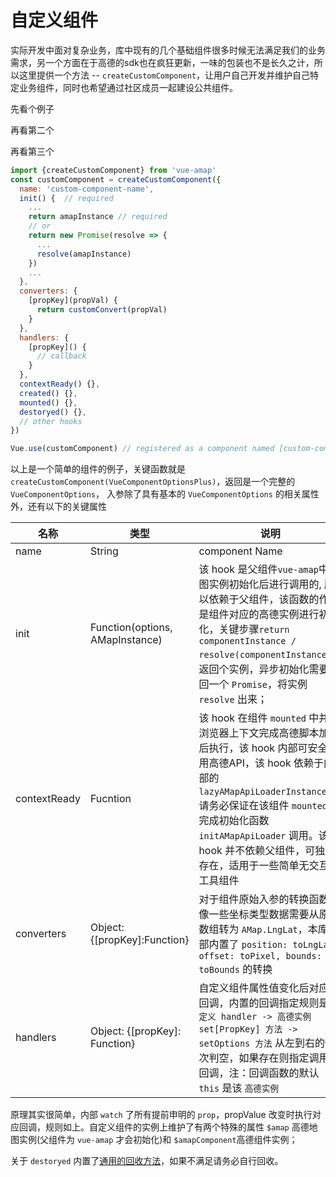 # 自定义组件

实际开发中面对复杂业务，库中现有的几个基础组件很多时候无法满足我们的业务需求，另一个方面在于高德的sdk也在疯狂更新，一味的包装也不是长久之计，所以这里提供一个方法 -- `createCustomComponent`，让用户自己开发并维护自己特定业务组件，同时也希望通过社区成员一起建设公共组件。

先看个例子
<vuep template="#example"></vuep>

<script v-pre type="text/x-template" id="example">
  <template>
    <div class="amap-page-container">
      <el-amap vid="amapDemo" :zoom="zoom" :center="center" class="amap-demo">
        <amap-canvas-markers
          :data="markerData"
          :get-position="markerOptions.getPosition"
          :get-hover-title="markerOptions.getHoverTitle"
          :visible="markerOptions.visible"
          render-constructor="PointSimplifier.Render.Canvas"
          :render-options="markerOptions.renderOptions"
          :events="markerOptions.events"
          ></amap-canvas-markers>
      </el-amap>
      <div class="toolbar">
        <button type="button" name="button" @click="toggleVisible">toggle visible</button>
      </div>
    </div>
  </template>

  <style>
    .amap-demo {
      height: 300px;
    }
  </style>
  <script>
    // import {createCustomComponent} from 'vue-amap' 
    const { createCustomComponent } = VueAMap;
    // 组件定义
    const AmapCanvasMarkers = createCustomComponent({
      name: 'amap-canvas-marker',
      props: [
        'visible',
        'zIndex',
        'data',
        'getPosition',
        'getHoverTitle',
        'compareDataItem',
        'autoSetFitView',
        'renderConstructor',
        'renderOptions',
        'maxChildrenOfQuadNode',
        'maxDepthOfQuadTree',
        'badBoundsAspectRatio'
      ],
      contextReady() {
        console.log('context ready', AMap);
      },
      init(options, map) {
        return new Promise((resolve, reject) => {
          AMapUI.loadUI(['misc/PointSimplifier'], PointSimplifier => {
            const {renderConstructor: renderStr, renderOptions } = options;
            // console.log(renderStr);
            if (renderStr) options.renderConstructor = renderStr.split('.').reduce((pre, cur) =>  pre[cur], {PointSimplifier});
            if (options.renderOptions && options.renderOptions.pointStyle) {
              const {pointStyle} = options.renderOptions;
              if (pointStyle.contentImg) pointStyle.content = PointSimplifier.Render.Canvas.getImageContent(pointStyle.contentImg, () => this.$amapComponent.renderLater()),
              e => console.error(e)
            }
            resolve(new PointSimplifier(options))
          });
        })
      },
      converters: {},
      handlers: {
        zIndex(index) {
          this.setzIndex(index);
        },
        visible(flag) {
          flag === false ? this.hide() : this.show();
        }
      }
    });
    const center = [121.5273285, 31.21515044];
    const markerData = Array.from({length: 10000},(x, index) => ({position: [
      center[0] + (Math.random() > 0.5 ? 1 : -1) * Math.random() * 0.6,
      center[1] + (Math.random() > 0.5 ? 1 : -1) * Math.random() * 0.6
    ], title: `小点坐标-${index}`}));
    module.exports = {
      components: {AmapCanvasMarkers},
      data() {
        return {
          zoom: 14,
          center,
          markerData,
          markerOptions: {
            visible: true,
            getPosition(dateItem) {
              return dateItem.position
            },
            getHoverTitle(dateItem) {
              return dateItem.title
            },
            renderOptions: {
              pointStyle: {
                contentImg: 'http://webapi.amap.com/theme/v1.3/markers/n/mark_b1.png',
                width: 19,
                height: 31,
                offset: ['-50%', '-100%'],
                fillStyle: null,
                strokeStyle: null
              }
            },
            events: {
              pointClick(e, point) {
                console.log('event pointClick', e, point)
              },
              pointMouseover(e, point) {
                console.log('event pointMouseover', e, point);
              },
              pointMouseout(e, point) {
                console.log('event pointMouseout', e, point)
              }
            }
          }
        }
      },
      methods: {
        toggleVisible() {
          this.markerOptions.visible = !this.markerOptions.visible;
        }
      }
    }
  </script>
</script>

再看第二个
<vuep template="#example2"></vuep>

<script v-pre type="text/x-template" id="example2">
<style>
  .amap-demo {
    height: 300px;
  }
  .container {
    position: relative;
  }
  .tip {
      background-color: #ddf;
      color: #333;
      border: 1px solid silver;
      box-shadow: 3px 4px 3px 0px silver;
      position: absolute;
      top: 10px;
      right: 10px;
      border-radius: 5px;
      overflow: hidden;
      line-height: 20px;
      z-index: 99;
  }
  .tip input {
      height: 25px;
      border: 0;
      padding-left: 5px;
      width: 280px;
      border-radius: 3px;
      outline: none;
  }
</style>
<template>
  <div class="container">
  <div class="tip">
    <input class="custom-componet-input" id="custom-componet-input" />
  </div>
    <el-amap vid="xxx" :zoom="zoom" :center="center" class="amap-demo">
      <custom-map-searchbox @select="selectSearch" input="custom-componet-input" ></custom-map-searchbox>
      <el-amap-marker v-if="selectMarker" :position="selectMarker.position" :label="selectMarker.label"></el-amap-marker>
    </el-amap>
  </div>
</template>

<script>

const customMapSearchbox = VueAMap.createCustomComponent({
  props: {
    input: String
  },
  init(options, map) {
    return new Promise(resolve => {
      AMap.plugin(['AMap.Autocomplete','AMap.PlaceSearch'], () => {
        const autocomplete = new AMap.Autocomplete(options)
        AMap.event.addListener(autocomplete, 'select', (e) => {
          this.$emit('select', e.poi)
        });
        resolve(autocomplete)
      })
    });
  }
})

module.exports = {
  data() {
    return {
      selectMarker: null,
      zoom: 14,
      center: [121.5273285, 31.21515044]
    }
  },
  components: {customMapSearchbox},
  methods: {
    selectSearch(poi) {
      console.log(poi)
      const {location, name, adcode, district, address, } = poi
      const center = [location.lng, location.lat];
      console.log(center)
      this.selectMarker = {
        label: {content: `<div>
          <div>${name}</div>
          <div>${district}</div>
        </div>`, offset: [20, 20]},
        position: [...center]
      },
      console.log(this.selectMarker);
      this.center = center;
    }
  }
}
</script>
</script>

再看第三个
<vuep template="#example3"></vuep>

<script v-pre type="text/x-template" id="example3">
<style>
.xxconatiner {
  position: relative;
  padding: 60px 10px
}
.tip {
    background-color: #ddf;
    color: #333;
    border: 1px solid silver;
    box-shadow: 3px 4px 3px 0px silver;
    display: inline-block;

    border-radius: 5px;
    overflow: hidden;
    line-height: 20px;
    z-index: 99;
}
.tip input {
    height: 25px;
    border: 0;
    padding-left: 5px;
    width: 280px;
    border-radius: 3px;
    outline: none;
}
</style>

<template>
<div class="xxconatiner">
  <custom-search @select="select">
  </custom-search>
</div>
</template>

<script>
const customSearch = VueAMap.createCustomComponent({
  template: `<div class="tip">
    <input class="custom-componet-input" :id="id" />
  </div>`,
  data() {
    return {
      id: `custom-componet-input-${Math.random()}`
    }
  },
  contextReady(_options) {
    const options = {
      ..._options,
      input: this.id
    }
    AMap.plugin(['AMap.Autocomplete','AMap.PlaceSearch'], () => {
      const autocomplete = new AMap.Autocomplete(options)
      AMap.event.addListener(autocomplete, 'select', (e) => {
        this.$emit('select', e.poi)
      })
      this.$amapComponent = autocomplete
    })
  }
})
module.exports = {
  components: {customSearch},
  methods: {
    select(poi) {
      console.log(poi)
    }
  }
}
</script>

</script>


```js
import {createCustomComponent} from 'vue-amap'
const customComponent = createCustomComponent({
  name: 'custom-component-name',
  init() {  // required
    ...
    return amapInstance // required
    // or
    return new Promise(resolve => {
      ...
      resolve(amapInstance)
    })
    ...
  },
  converters: {
    [propKey](propVal) {
      return customConvert(propVal)
    }
  },
  handlers: {
    [propKey]() {
      // callback
    }
  },
  contextReady() {},
  created() {},
  mounted() {},
  destoryed() {},
  // other hooks
})

Vue.use(customComponent) // registered as a component named [custom-component-name]

```
以上是一个简单的组件的例子，关键函数就是 `createCustomComponent(VueComponentOptionsPlus)`，返回是一个完整的 `VueComponentOptions`， 入参除了具有基本的 `VueComponentOptions` 的相关属性外，还有以下的关键属性

名称 | 类型 | 说明
---|---|---|
name | String | component Name
init  |  Function(options, AMapInstance)  |  该 hook 是父组件`vue-amap`中地图实例初始化后进行调用的, 所以依赖于父组件，该函数的作用是组件对应的高德实例进行初始化，关键步骤`return componentInstance / resolve(componentInstance)`，返回个实例，异步初始化需要返回一个 `Promise`，将实例 `resolve` 出来；
contextReady | Fucntion | 该 hook 在组件 `mounted` 中并且浏览器上下文完成高德脚本加载后执行，该 hook 内部可安全使用高德API，该 hook 依赖于内部的 `lazyAMapApiLoaderInstance`, 请务必保证在该组件 `mounted` 前完成初始化函数 `initAMapApiLoader` 调用。该 hook 并不依赖父组件，可独立存在，适用于一些简单无交互的工具组件
converters  | Object: {[propKey]:Function} | 对于组件原始入参的转换函数，像一些坐标类型数据需要从原始数组转为 `AMap.LngLat`，本库内部内置了 `position: toLngLat, offset: toPixel, bounds: toBounds` 的转换
handlers  | Object: {[propKey]: Function} | 自定义组件属性值变化后对应的回调，内置的回调指定规则是 `自定义 handler -> 高德实例 set[PropKey] 方法 -> setOptions 方法` 从左到右的依次判空，如果存在则指定调用该回调，注：回调函数的默认 `this` 是该 `高德实例`

原理其实很简单，内部 `watch` 了所有提前申明的 `prop`，propValue 改变时执行对应回调，规则如上。自定义组件的实例上维护了有两个特殊的属性 `$amap` 高德地图实例(父组件为 `vue-amap` 才会初始化)和 `$amapComponent`高德组件实例；

关于 `destoryed` 内置了[通用的回收方法](https://github.com/ElemeFE/vue-amap/blob/dev/src/lib/mixins/register-component.js#L23)，如果不满足请务必自行回收。

